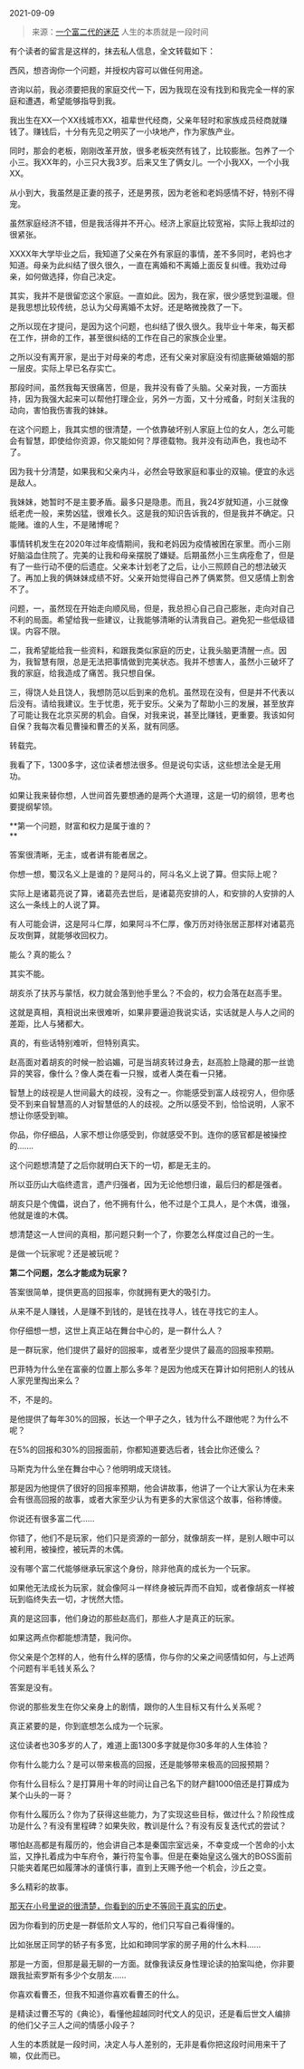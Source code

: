 2021-09-09

> 来源：[一个富二代的迷茫](http://mp.weixin.qq.com/s?__biz=MzU0MjYwNDU2Mw==&mid=2247500903&idx=1&sn=07afd9214419c1ba46af04ecb05f9362&chksm=fb1aa81bcc6d210dd7e97ce4b544ac9a7e304a662a0cb9aad48d47fb0b7864d9b6dfa179baa9&scene=27#wechat_redirect)
> 人生的本质就是一段时间

有个读者的留言是这样的，抹去私人信息，全文转载如下：  

  

西风，想咨询你一个问题，并授权内容可以做任何用途。

  

咨询以前，我必须要把我的家庭交代一下，因为我现在没有找到和我完全一样的家庭和遭遇，希望能够指导到我。

  

我出生在XX一个XX线城市XX，祖辈世代经商，父亲年轻时和家族成员经商就赚钱了。赚钱后，十分有先见之明买了一小块地产，作为家族产业。

  

同时，那会的老板，刚刚改革开放，很多老板突然有钱了，比较膨胀。包养了一个小三。我XX年的，小三只大我3岁。后来又生了俩女儿。一个小我XX，一个小我XX。

  

从小到大，我虽然是正妻的孩子，还是男孩，因为老爸和老妈感情不好，特别不得宠。

  

虽然家庭经济不错，但是我活得并不开心。经济上家庭比较宽裕，实际上我却过的很紧张。

  

XXXX年大学毕业之后，我知道了父亲在外有家庭的事情，差不多同时，老妈也才知道。母亲为此纠结了很久很久，一直在离婚和不离婚上面反复纠缠。我劝过母亲，如何做选择，你自己决定。

  

其实，我并不是很留恋这个家庭。一直如此。因为，我在家，很少感觉到温暖。但是我思想比较传统，总认为父母离婚不太好。还是略微挽救了一下。

  

之所以现在才提问，是因为这个问题，也纠结了很久很久。我毕业十年来，每天都在工作，拼命的工作，甚至很纠结的工作在自己的家族企业里。

  

之所以没有离开家，是出于对母亲的考虑，还有父亲对家庭没有彻底撕破婚姻的那一层皮。实际上早已名存实亡。

  

那段时间，虽然我每天很痛苦，但是，我并没有昏了头脑。父亲对我，一方面扶持，因为我强大起来可以帮他打理企业，另外一方面，又十分戒备，时刻关注我的动向，害怕我伤害我的妹妹。

  

在这个问题上，我其实想的很清楚，一个依靠破坏别人家庭上位的女人，怎么可能会有智慧，即使给你资源，你又能如何？厚德载物。我并没有动声色，我也动不了。

  

因为我十分清楚，如果我和父亲内斗，必然会导致家庭和事业的双输。便宜的永远是敌人。

  

我妹妹，她暂时不是主要矛盾。最多只是隐患。而且，我24岁就知道，小三就像纸老虎一般，来势凶猛，很难长久。这是我的知识告诉我的，但是我并不确定。只能赌。谁的人生，不是赌博呢？

  

事情转机发生在2020年过年疫情期间，我和老妈因为疫情被困在家里。而小三刚好脑溢血住院了。完美的让我和母亲摆脱了嫌疑。后期虽然小三生病痊愈了，但是有了一些行动不便的后遗症。父亲本计划老了之后，让小三照顾自己的想法破灭了。再加上我的俩妹妹成绩不好。父亲开始觉得自己养了俩累赘。但又感情上割舍不了。

  

问题，一，虽然现在开始走向顺风局，但是，我总担心自己自己膨胀，走向对自己不利的局面。希望给我一些建议，让我能够清晰的认清我自己。避免犯一些低级错误。内容不限。

  

二，我希望能给我一些资料，和跟我类似家庭的历史，让我头脑更清醒一点。因为，我智慧有限，总是无法把事情做到完美状态。我并不想害人，虽然小三破坏了我的家庭，给我造成了痛苦。我只想自保。

  

三，得饶人处且饶人，我想防范以后到来的危机。虽然现在没有，但是并不代表以后没有。请给我建议。生于忧患，死于安乐。父亲为了帮助小三的发展，甚至放弃了可能让我在北京买房的机会。自保，对我来说，甚至比赚钱，更重要。我该如何自保？我每次看见曹操和曹丕的关系，就有同感。

  

转载完。

  

我看了下，1300多字，这位读者想法很多。但是说句实话，这些想法全是无用功。  

  

如果让我来替你想，人世间首先要想通的是两个大道理，这是一切的纲领，思考也要提纲挈领。  

  

 **第一个问题，财富和权力是属于谁的？  
**

  

答案很清晰，无主，或者讲有能者居之。  

  

你想一想，蜀汉名义上是谁的？是阿斗的，阿斗名义上说了算。但实际上呢？  

  

实际上是诸葛亮说了算，诸葛亮去世后，是诸葛亮安排的人，和安排的人安排的人这么一条线上的人说了算。  

  

有人可能会讲，这是阿斗仁厚，如果阿斗不仁厚，像万历对待张居正那样对诸葛亮反攻倒算，就能够收回权力。  

  

能么？真的能么？  

  

其实不能。

  

胡亥杀了扶苏与蒙恬，权力就会落到他手里么？不会的，权力会落在赵高手里。  

  

这就是真相，真相说出来很难听，如果非要逼迫我说实话，实话就是人与人之间的差距，比人与猪都大。  

  

真的，有些话特别难听，但特别真实。

  

赵高面对着胡亥的时候一脸谄媚，可是当胡亥转过身去，赵高脸上隐藏的那一丝诡异的笑容，像什么？像人类在看一只猴，或者人类在看一只猪。  

  

智慧上的歧视是人世间最大的歧视，没有之一。你能感受到富人歧视穷人，但你感受不到来自智慧高的人对智慧低的人的歧视。之所以感受不到，恰恰说明，人家不想让你感受到嘛。  

  

你品，你仔细品，人家不想让你感受到，你就感受不到。连你的感官都是被操控的.......

  

这个问题想清楚了之后你就明白天下的一切，都是无主的。

  

所以亚历山大临终遗言，遗产归强者，因为无论他想归谁，最后归的都是强者。  

  

胡亥只是个傀儡，说白了，他不拥有什么，他不过是个工具人，是个木偶，谁强，他就是谁的木偶。  

  

想清楚这一人世间的真相，那问题只剩一个了，你要怎么样度过自己的一生。

  

是做一个玩家呢？还是被玩呢？

  

 **第二个问题，怎么才能成为玩家？**

  

答案很简单，提供更高的回报率，你就拥有更大的吸引力。  

  

从来不是人赚钱，人是赚不到钱的，是钱在找寻人，钱在寻找它的主人。  

  

你仔细想一想，这世上真正站在舞台中心的，是一群什么人？  

  

是一群玩家，他们提供了最好的回报率，或者至少提供了最高的回报率预期。

  

巴菲特为什么坐在富豪的位置上那么多年？是因为他成天在算计如何把别人的钱从人家兜里掏出来么？  

  

不，不是的。

  

是他提供了每年30%的回报，长达一个甲子之久，钱为什么不跟他呢？为什么不呢？  

  

在5%的回报和30%的回报面前，你都知道要选后者，钱会比你还傻么？

  

马斯克为什么坐在舞台中心？他明明成天烧钱。  

  

那是因为他提供了很好的回报率预期，他会讲故事，他讲了一个让大家认为在未来会有很高回报的故事，或者大家至少认为有更多的大家信这个故事，俗称博傻。

  

你说还有很多富二代......  

  

你错了，他们不是玩家，他们只是资源的一部分，就像胡亥一样，是别人眼中可以被利用，被操控，被玩弄的木偶。

  

没有哪个富二代能够继承玩家这个身份，除非他真的成长为一个玩家。  

  

如果他无法成长为玩家，就会像阿斗一样终身被玩弄而不自知，或者像胡亥一样被玩到临终失去一切，才恍然大悟。

  

真的是这回事，他们身边的那些赵高们，那些人才是真正的玩家。  

  

如果这两点你都能想清楚，我问你。

  

你父亲是个怎样的人，他有什么样的感情，你与你的父亲之间感情如何，与上述两个问题有半毛钱关系么？

  

答案是没有。  

  

你说的那些发生在你父亲身上的剧情，跟你的人生目标又有什么关系呢？

  

真正紧要的是，你到底想怎么成为一个玩家。  

  

这位读者也30多岁的人了，难道上面1300多字就是你30多年的人生体验？  

  

你有什么能力么？是可以带来极高的回报，还是能够带来极高的回报预期？  

  

你有什么目标么？是打算用十年的时间让自己名下的财产翻1000倍还是打算成为某个山头的一哥？  

  

你有什么履历么？你为了获得这些能力，为了实现这些目标，做过什么？阶段性成功是什么？有没有里程碑？如果失败，教训是什么？有没有反复迭代式的尝试？

  

哪怕赵高都是有履历的，他会讲自己本是秦国宗室远亲，不幸变成一个苦命的小太监，又挣扎着成为中车府令，兼行符玺令事。但是在秦始皇这么强大的BOSS面前只能夹着尾巴如履薄冰的谨慎行事，直到上天赐予他一个机会，沙丘之变。

  

多么精彩的故事。  

  

[那天在小号里说的很清楚，你看到的历史不等同于真实的历史](http://mp.weixin.qq.com/s?__biz=MzU3NDc5Nzc0NQ==&mid=2247504803&idx=2&sn=66261bf8d781d16a66ff5a15ad9ab001&chksm=fd2e717dca59f86b0225954ec621d73b3123b25ca7a6b08e6e29f500cca56dc7c292564d5c66&scene=21#wechat_redirect)。  

  

因为你看到的历史是一群低阶文人写的，他们只写自己看得懂的。  

  

比如张居正同学的轿子有多宽，比如和珅同学家的房子用的什么木料......  

  

那是一方面，但那是最无聊的一方面。就像我读反身性理论读的拍案叫绝，你非要跟我扯索罗斯有多少个女朋友......

  

你喜欢看曹丕，但我不知道你喜欢看曹丕的什么。

  

是精读过曹丕写的《典论》，看懂他超越同时代文人的见识，还是看后世文人编排的他们父子三人之间的情感小段子？

  

人生的本质就是一段时间，决定人与人差别的，无非是看你把这段时间用来干了嘛，仅此而已。

